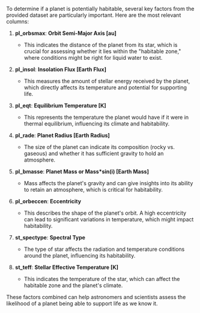 To determine if a planet is potentially habitable, several key factors from the provided dataset are particularly important. Here are the most relevant columns:

1. **pl_orbsmax**: **Orbit Semi-Major Axis [au]**
   - This indicates the distance of the planet from its star, which is crucial for assessing whether it lies within the "habitable zone," where conditions might be right for liquid water to exist.

2. **pl_insol**: **Insolation Flux [Earth Flux]**
   - This measures the amount of stellar energy received by the planet, which directly affects its temperature and potential for supporting life.

3. **pl_eqt**: **Equilibrium Temperature [K]**
   - This represents the temperature the planet would have if it were in thermal equilibrium, influencing its climate and habitability.

4. **pl_rade**: **Planet Radius [Earth Radius]**
   - The size of the planet can indicate its composition (rocky vs. gaseous) and whether it has sufficient gravity to hold an atmosphere.

5. **pl_bmasse**: **Planet Mass or Mass*sin(i) [Earth Mass]**
   - Mass affects the planet's gravity and can give insights into its ability to retain an atmosphere, which is critical for habitability.

6. **pl_orbeccen**: **Eccentricity**
   - This describes the shape of the planet's orbit. A high eccentricity can lead to significant variations in temperature, which might impact habitability.

7. **st_spectype**: **Spectral Type**
   - The type of star affects the radiation and temperature conditions around the planet, influencing its habitability.

8. **st_teff**: **Stellar Effective Temperature [K]**
   - This indicates the temperature of the star, which can affect the habitable zone and the planet's climate.

These factors combined can help astronomers and scientists assess the likelihood of a planet being able to support life as we know it.